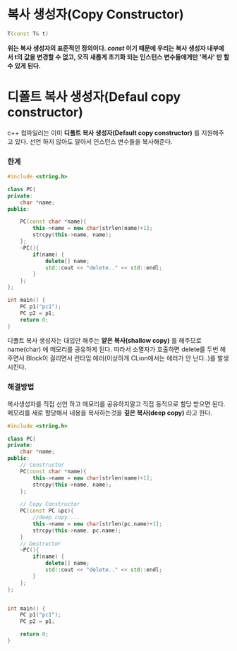 # 복사 생성자(Copy Constructor)



```c++
T(const T& t)
```

__위는 복사 생성자의 표준적인 정의이다. *const* 이기 때문에 우리는 복사 생성자 내부에서 t의 값을 변경할 수 없고, 오직 새롭게 초기화 되는 인스턴스 변수들에게만 '복사' 만 할 수 있게 된다.__



# 디폴트 복사 생성자(Defaul copy constructor)

c++ 컴파일러는 이미 __디폴트 복사 생성자(Default copy constructor)__ 를 지원해주고 있다. 선언 하지 않아도 알아서 인스턴스 변수들을 복사해준다.



### 한계

```c++
#include <string.h>

class PC{
private:
    char *name;
public:

    PC(const char *name){
        this->name = new char[strlen(name)+1];
        strcpy(this->name, name);
    };
    ~PC(){
        if(name) {
            delete[] name;
            std::cout << "delete.." << std::endl;
        }
    };
};

int main() {
    PC p1("pc1");
    PC p2 = p1;
    return 0;
}
```

디폴트 복사 생성자는 대입만 해주는 __얕은 복사(shallow copy)__ 를 해주므로 name(char) 에 메모리를 공유하게 된다. 따라서 소멸자가 호출하면 delete를 두번 해주면서 Block이 걸리면서 런타임 에러(이상하게 CLion에서는 에러가 안 난다..)를 발생 시킨다.





### 해결방법

복사생성자를 직접 선언 하고 메모리를 공유하지말고 직접 동적으로 할당 받으면 된다. 메모리를 새로 할당해서 내용을 복사하는것을 __깊은 복사(deep copy)__ 라고 한다.

```c++
#include <string.h>

class PC{
private:
    char *name;
public:
	// Constructor
    PC(const char *name){
        this->name = new char[strlen(name)+1];
        strcpy(this->name, name);
    };
	
    // Copy Constructor
    PC(const PC &pc){
        //deep copy....
        this->name = new char[strlen(pc.name)+1];
        strcpy(this->name, pc.name);
    }
	// Destructor
    ~PC(){
        if(name) {
            delete[] name;
            std::cout << "delete.." << std::endl;
        }
    };
};


int main() {
    PC p1("pc1");
    PC p2 = p1;

    return 0;
}
```

